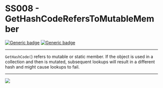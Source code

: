 # SS008 - GetHashCodeRefersToMutableMember

[![Generic badge](https://img.shields.io/badge/Severity-Warning-yellow.svg)](https://shields.io/) [![Generic badge](https://img.shields.io/badge/CodeFix-No-lightgrey.svg)](https://shields.io/)

---

`GetHashCode(`) refers to mutable or static member. If the object is used in a collection and then is mutated, subsequent lookups will result in a different hash and might cause lookups to fail.

---

![](./attachments/SS001.gif)